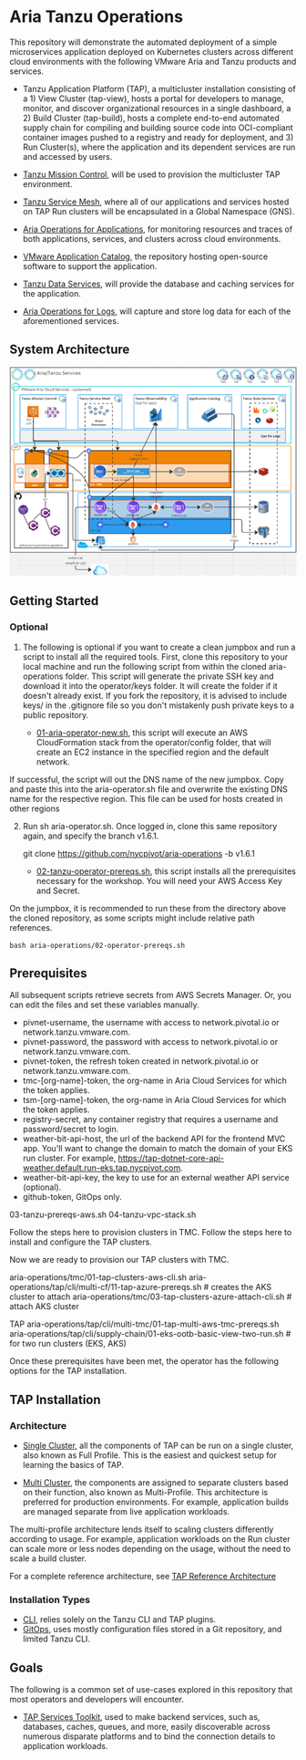 # Aria Tanzu Operations

This repository will demonstrate the automated deployment of a simple microservices application deployed on Kubernetes clusters across different cloud environments with the following VMware Aria and Tanzu products and services.

* Tanzu Application Platform (TAP), a multicluster installation consisting of a 1) View Cluster (tap-view), hosts a portal for developers to manage, monitor, and discover organizational resources in a single dashboard, a 2) Build Cluster (tap-build), hosts a complete end-to-end automated supply chain for compiling and building source code into OCI-compliant container images pushed to a registry and ready for deployment, and 3) Run Cluster(s), where the application and its dependent services are run and accessed by users.

* [Tanzu Mission Control](https://docs.vmware.com/en/VMware-Tanzu-Mission-Control/index.html), will be used to provision the multicluster TAP environment.

* [Tanzu Service Mesh](https://docs.vmware.com/en/VMware-Tanzu-Service-Mesh/index.html), where all of our applications and services hosted on TAP Run clusters will be encapsulated in a Global Namespace (GNS).

* [Aria Operations for Applications](https://docs.wavefront.com/), for monitoring resources and traces of both applications, services, and clusters across cloud environments.

* [VMware Application Catalog](https://docs.vmware.com/en/VMware-Application-Catalog/index.html), the repository hosting open-source software to support the application.

* [Tanzu Data Services](https://docs.vmware.com/en/Data-Management-for-VMware-Tanzu/index.html), will provide the database and caching services for the application.

* [Aria Operations for Logs](https://docs.vmware.com/en/VMware-Aria-Operations-for-Logs/index.html), will capture and store log data for each of the aforementioned services.

## System Architecture

![](refs/aria-tanzu.png "Reference Architecture")

## Getting Started

### Optional

1) The following is optional if you want to create a clean jumpbox and run a script to install all the required tools. First, clone this repository to your local machine and run the following script from within the cloned aria-operations folder. This script will generate the private SSH key and download it into the operator/keys folder. It will create the folder if it doesn't already exist. If you fork the repository, it is advised to include keys/ in the .gitignore file so you don't mistakenly push private keys to a public repository.

    * [01-aria-operator-new.sh](01-aria-operator-new.sh), this script will execute an AWS CloudFormation stack from the operator/config folder, that will create an EC2 instance in the specified region and the default network.

If successful, the script will out the DNS name of the new jumpbox. Copy and paste this into the aria-operator.sh file and overwrite the existing DNS name for the respective region. This file can be used for hosts created in other regions

2) Run sh aria-operator.sh. Once logged in, clone this same repository again, and specify the branch v1.6.1.

    git clone https://github.com/nycpivot/aria-operations -b v1.6.1

    * [02-tanzu-operator-prereqs.sh](02-tanzu-operator-prereqs.sh), this script installs all the prerequisites necessary for the workshop. You will need your AWS Access Key and Secret.

On the jumpbox, it is recommended to run these from the directory above the cloned repository, as some scripts might include relative path references.

    bash aria-operations/02-operator-prereqs.sh

## Prerequisites

All subsequent scripts retrieve secrets from AWS Secrets Manager. Or, you can edit the files and set these variables manually.

* pivnet-username, the username with access to network.pivotal.io or network.tanzu.vmware.com.
* pivnet-password, the password with access to network.pivotal.io or network.tanzu.vmware.com.
* pivnet-token, the refresh token created in network.pivotal.io or network.tanzu.vmware.com.
* tmc-[org-name]-token, the org-name in Aria Cloud Services for which the token applies.
* tsm-[org-name]-token, the org-name in Aria Cloud Services for which the token applies.
* registry-secret, any container registry that requires a username and password/secret to login.
* weather-bit-api-host, the url of the backend API for the frontend MVC app. You'll want to change the domain to match the domain of your EKS run cluster. For example, https://tap-dotnet-core-api-weather.default.run-eks.tap.nycpivot.com.
* weather-bit-api-key, the key to use for an external weather API service (optional).
* github-token, GitOps only.


03-tanzu-prereqs-aws.sh
04-tanzu-vpc-stack.sh

Follow the steps here to provision clusters in TMC.
Follow the steps here to install and configure the TAP clusters.

Now we are ready to provision our TAP clusters with TMC.

aria-operations/tmc/01-tap-clusters-aws-cli.sh
aria-operations/tap/cli/multi-cf/11-tap-azure-prereqs.sh # creates the AKS cluster to attach
aria-operations/tmc/03-tap-clusters-azure-attach-cli.sh # attach AKS cluster

TAP
aria-operations/tap/cli/multi-tmc/01-tap-multi-aws-tmc-prereqs.sh
aria-operations/tap/cli/supply-chain/01-eks-ootb-basic-view-two-run.sh # for two run clusters (EKS, AKS)




Once these prerequisites have been met, the operator has the following options for the TAP installation.

## TAP Installation

### Architecture

* [Single Cluster](full-profile), all the components of TAP can be run on a single cluster, also known as Full Profile. This is the easiest and quickest setup for learning the basics of TAP.

* [Multi Cluster](multi-profile), the components are assigned to separate clusters based on their function, also known as Multi-Profile. This architecture is preferred for production environments. For example, application builds are managed separate from live application workloads.

The multi-profile architecture lends itself to scaling clusters differently according to usage. For example, application workloads on the Run cluster can scale more or less nodes depending on the usage, without the need to scale a build cluster.

For a complete reference architecture, see [TAP Reference Architecture](https://docs.vmware.com/en/VMware-Tanzu-Application-Platform/1.5/tap-reference-architecture/GUID-reference-designs-tap-architecture-planning.html)

### Installation Types

* [CLI](cli), relies solely on the Tanzu CLI and TAP plugins.
* [GitOps](gitops), uses mostly configuration files stored in a Git repository, and limited Tanzu CLI.

## Goals

The following is a common set of use-cases explored in this repository that most operators and developers will encounter.

* [TAP Services Toolkit](https://docs.vmware.com/en/Services-Toolkit-for-VMware-Tanzu-Application-Platform/index.html), used to make backend services, such as, databases, caches, queues, and more, easily discoverable across numerous disparate platforms and to bind the connection details to application workloads.
